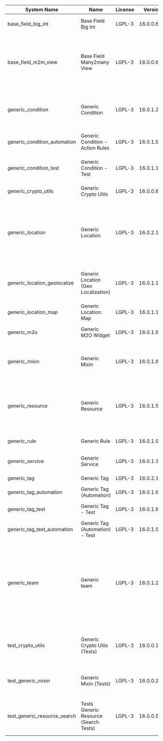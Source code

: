| System Name | Name | License | Version | Summary | Price |
|---|---|---|---|---|---|
| base_field_big_int | Base Field Big Int | LGPL-3 | 16.0.0.6.0 | BigInt field implementation for Odoo |  |
| base_field_m2m_view | Base Field Many2many View | LGPL-3 | 16.0.0.6.0 | Adds Many2manyView field implementation for Odoo. Useful in cases when m2m relation computed via Postgresql View |  |
| generic_condition | Generic Condition | LGPL-3 | 16.0.1.22.0 | Create generic conditions on which you         can program some logic in Odoo objects |  |
| generic_condition_automation | Generic Condition - Action Rules | LGPL-3 | 16.0.1.5.0 | Generic Conditions (Integration with Action Rules) |  |
| generic_condition_test | Generic Condition - Test | LGPL-3 | 16.0.1.12.0 | Generic Conditions - Tests (do not install manualy) |  |
| generic_crypto_utils | Generic Crypto Utils | LGPL-3 | 16.0.0.8.0 | Technical utils to add encryption to other addons |  |
| generic_location | Generic Location | LGPL-3 | 16.0.2.11.0 | Allows you to make an abstract description of the         objects location relative to the general location         (for example: house3 -> office5 -> room2 -> table5) |  |
| generic_location_geolocalize | Generic Location (Geo Localization) | LGPL-3 | 16.0.1.11.1 | Generic Location (Automaticaly determine geo coordinates         for location by its address) |  |
| generic_location_map | Generic Location: Map | LGPL-3 | 16.0.1.13.0 | Display locations on map view. |  |
| generic_m2o | Generic M2O Widget | LGPL-3 | 16.0.1.9.0 | Generic Many2one widget |  |
| generic_mixin | Generic Mixin | LGPL-3 | 16.0.1.81.3 | Technical module with generic mixins, that may help to build other modules |  |
| generic_resource | Generic Resource | LGPL-3 | 16.0.1.51.0 | Provides the ability to create and categorize         various resources that can be used in other Odoo modules. |  |
| generic_rule | Generic Rule | LGPL-3 | 16.0.1.9.0 | Adds new top-level menu 'rules' |  |
| generic_service | Generic Service | LGPL-3 | 16.0.1.30.1 | Create and manage service catalog |  |
| generic_tag | Generic Tag | LGPL-3 | 16.0.2.15.0 | Generic tag management. |  |
| generic_tag_automation | Generic Tag (Automation) | LGPL-3 | 16.0.1.6.0 |  |  |
| generic_tag_test | Generic Tag - Test | LGPL-3 | 16.0.1.8.0 | Generic Tag - Tests (do not install manualy) |  |
| generic_tag_test_automation | Generic Tag (Automation) - Test | LGPL-3 | 16.0.1.5.0 |  |  |
| generic_team | Generic team | LGPL-3 | 16.0.1.21.1 | With this module you can create teams and add         users to them, which allows you to perform group         actions (such as assigning a responsible team         instead of one person) while working with Odoo applications. |  |
| test_crypto_utils | Generic Crypto Utils (Tests) | LGPL-3 | 16.0.0.13.0 | Technical module that have to be used to test Generic Crypto Utils module |  |
| test_generic_mixin | Generic Mixin (Tests) | LGPL-3 | 16.0.0.23.2 | Technical module that have to be used to test Generic Mixin module |  |
| test_generic_resource_search | Tests Generic Resource (Search Tests) | LGPL-3 | 16.0.0.5.0 | Technical module that have to be used to test Generic Resource search cases |  |
